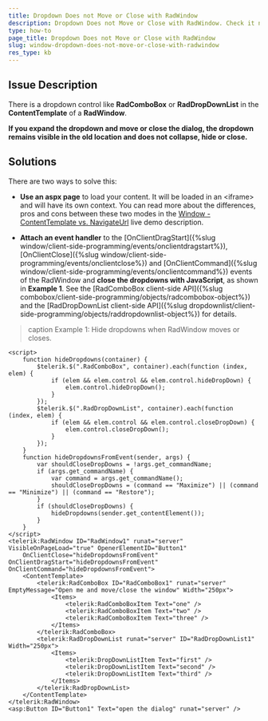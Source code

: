 ```yaml
---
title: Dropdown Does not Move or Close with RadWindow
description: Dropdown Does not Move or Close with RadWindow. Check it now!
type: how-to
page_title: Dropdown Does not Move or Close with RadWindow
slug: window-dropdown-does-not-move-or-close-with-radwindow
res_type: kb
---
```


## Issue Description

There is a dropdown control like **RadComboBox** or **RadDropDownList** in the **ContentTemplate** of a **RadWindow**.

**If you expand the dropdown and move or close the dialog, the dropdown remains visible in the old location and does not collapse, hide or close.**

## Solutions

There are two ways to solve this:

 - **Use an aspx page** to load your content. It will be loaded in an &lt;iframe&gt; and will have its own context. You can read more about the differences, pros and cons between these two modes in the [Window - ContentTemplate vs. NavigateUrl](http://demos.telerik.com/aspnet-ajax/window/examples/contenttemplatevsnavigateurl/defaultcs.aspx) live demo description.

 - **Attach an event handler** to the [OnClientDragStart]({%slug window/client-side-programming/events/onclientdragstart%}), [OnClientClose]({%slug window/client-side-programming/events/onclientclose%}) and [OnClientCommand]({%slug window/client-side-programming/events/onclientcommand%}) events of the RadWindow and **close the dropdowns with JavaScript**, as shown in **Example 1**. See the [RadComboBox client-side API]({%slug combobox/client-side-programming/objects/radcombobox-object%}) and the [RadDropDownList client-side API]({%slug dropdownlist/client-side-programming/objects/raddropdownlist-object%}) for details.


>caption Example 1: Hide dropdowns when RadWindow moves or closes.

````ASPX
<script>
    function hideDropdowns(container) {
        $telerik.$(".RadComboBox", container).each(function (index, elem) {
            if (elem && elem.control && elem.control.hideDropDown) {
                elem.control.hideDropDown();
            }
        });
        $telerik.$(".RadDropDownList", container).each(function (index, elem) {
            if (elem && elem.control && elem.control.closeDropDown) {
                elem.control.closeDropDown();
            }
        });
    }
    function hideDropdownsFromEvent(sender, args) {
        var shouldCloseDropDowns = !args.get_commandName;
        if (args.get_commandName) {
            var command = args.get_commandName();
            shouldCloseDropDowns = (command == "Maximize") || (command == "Minimize") || (command == "Restore");
        }
        if (shouldCloseDropDowns) {
            hideDropdowns(sender.get_contentElement());
        }
    }
</script>
<telerik:RadWindow ID="RadWindow1" runat="server" VisibleOnPageLoad="true" OpenerElementID="Button1"
    OnClientClose="hideDropdownsFromEvent" OnClientDragStart="hideDropdownsFromEvent" OnClientCommand="hideDropdownsFromEvent">
    <ContentTemplate>
        <telerik:RadComboBox ID="RadComboBox1" runat="server" EmptyMessage="Open me and move/close the window" Width="250px">
            <Items>
                <telerik:RadComboBoxItem Text="one" />
                <telerik:RadComboBoxItem Text="two" />
                <telerik:RadComboBoxItem Text="three" />
            </Items>
        </telerik:RadComboBox>
        <telerik:RadDropDownList runat="server" ID="RadDropDownList1" Width="250px">
            <Items>
                <telerik:DropDownListItem Text="first" />
                <telerik:DropDownListItem Text="second" />
                <telerik:DropDownListItem Text="third" />
            </Items>
        </telerik:RadDropDownList>
    </ContentTemplate>
</telerik:RadWindow>
<asp:Button ID="Button1" Text="open the dialog" runat="server" />
````

 
